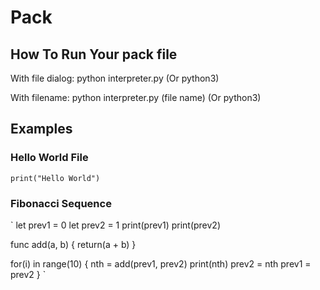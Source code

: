 # Pack
## How To Run Your pack file
With file dialog: python interpreter.py (Or python3)

With filename: python interpreter.py (file name) (Or python3)
## Examples
### Hello World File
`
print("Hello World")
`

### Fibonacci Sequence
`
let prev1 = 0
let prev2 = 1
print(prev1)
print(prev2)

func add(a, b) {
    return(a + b)
}

for(i) in range(10) {
    nth = add(prev1, prev2)
    print(nth)
    prev2 = nth
    prev1 = prev2
}
`